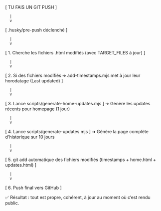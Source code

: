 [ TU FAIS UN GIT PUSH ]

      |
      v

[ .husky/pre-push déclenché ]

      |
      v

[ 1. Cherche les fichiers .html modifiés (avec TARGET_FILES à jour) ]

      |
      v

[ 2. Si des fichiers modifiés ➔ add-timestamps.mjs met à jour leur horodatage (Last updated) ]

      |
      v

[ 3. Lance scripts/generate-home-updates.mjs ]
➔ Génère les updates récents pour homepage (1 jour)

      |
      v

[ 4. Lance scripts/generate-updates.mjs ]
➔ Génère la page complète d'historique sur 10 jours

      |
      v

[ 5. git add automatique des fichiers modifiés (timestamps + home.html + updates.html) ]

      |
      v

[ 6. Push final vers GitHub ]

✅ Résultat : tout est propre, cohérent, à jour au moment où c’est rendu public.
